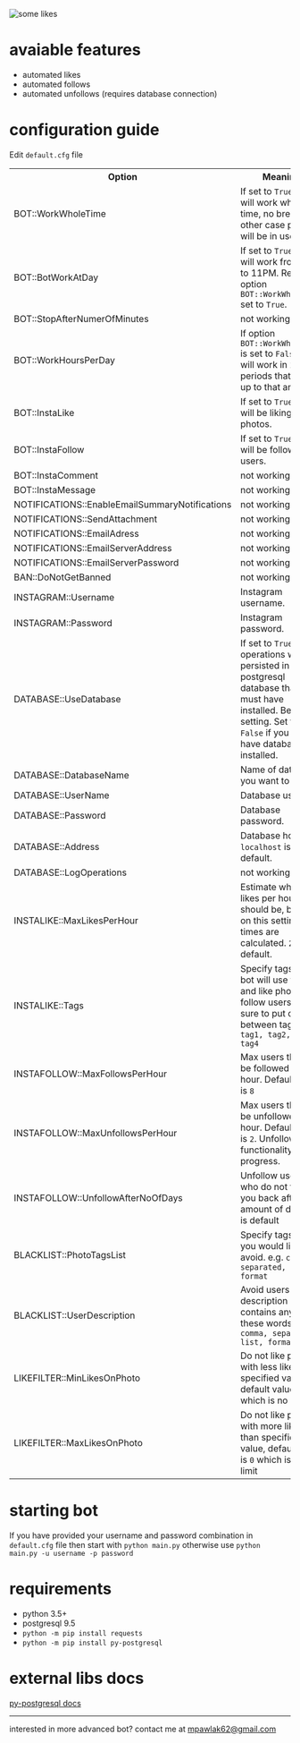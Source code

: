 ![some likes](https://s32.postimg.org/53zwfkat1/Screenshot_2016_05_25_05_20_06_1.png)

# avaiable features
- automated likes
- automated follows
- automated unfollows (requires database connection)

# configuration guide
Edit `default.cfg` file
<table>
  <tr>
    <th>Option</th>
    <th>Meaning</th>
  </tr>
  <tr>
    <td>BOT::WorkWholeTime</td>
    <td>If set to <code>True</code> bot will work whole time, no breaks. In other case periods will be in use.</td>
  </tr>
  <tr>
    <td>BOT::BotWorkAtDay</td>
    <td>If set to <code>True</code> bot will work from 7AM to 11PM. Requires option <code>BOT::WorkWholeTime</code> set to <code>True</code>.</td>
  </tr>
  <tr>
    <td>BOT::StopAfterNumerOfMinutes</td>
    <td>not working</td>
  </tr>
  <tr>
    <td>BOT::WorkHoursPerDay</td>
    <td>If option <code onmouseover='alert(1);'>BOT::WorkWholeTime</code> is set to <code>False</code> bot will work in 2 to 5 periods that sum up to that amount.</td>
  </tr>
  <tr>
    <td>BOT::InstaLike</td>
    <td>If set to <code>True</code> bot will be liking photos.</td>
  </tr>
  <tr>
    <td>BOT::InstaFollow</td>
    <td>If set to <code>True</code> bot will be following users.</td>
  </tr>
  <tr>
    <td>BOT::InstaComment</td>
    <td>not working</td>
  </tr>
  <tr>
    <td>BOT::InstaMessage</td>
    <td>not working</td>
  </tr>
  <tr>
    <td>NOTIFICATIONS::EnableEmailSummaryNotifications</td>
    <td>not working</td>
  </tr>
  <tr>
    <td>NOTIFICATIONS::SendAttachment</td>
    <td>not working</td>
  </tr>
  <tr>
    <td>NOTIFICATIONS::EmailAdress</td>
    <td>not working</td>
  </tr>
  <tr>
    <td>NOTIFICATIONS::EmailServerAddress</td>
    <td>not working</td>
  </tr>
  <tr>
    <td>NOTIFICATIONS::EmailServerPassword</td>
    <td>not working</td>
  </tr>
  <tr>
    <td>BAN::DoNotGetBanned</td>
    <td>not working</td>
  </tr>
  <tr>
    <td>INSTAGRAM::Username</td>
    <td>Instagram username.</td>
  </tr>
  <tr>
    <td>INSTAGRAM::Password</td>
    <td>Instagram password.</td>
  </tr>
  <tr>
    <td>DATABASE::UseDatabase</td>
    <td>If set to <code>True</code> all operations will be persisted in postgresql database that you must have installed. Below are setting. Set to <code>False</code> if you dont have database installed.</td>
  </tr>
  <tr>
    <td>DATABASE::DatabaseName</td>
    <td>Name of database you want to use.</td>
  </tr>
  <tr>
    <td>DATABASE::UserName</td>
    <td>Database user.</td>
  </tr>
  <tr>
    <td>DATABASE::Password</td>
    <td>Database password.</td>
  </tr>
  <tr>
    <td>DATABASE::Address</td>
    <td>Database host, <code>localhost</code> is default.</td>
  </tr>
  <tr>
    <td>DATABASE::LogOperations</td>
    <td>not working</td>
  </tr>
  <tr>
    <td>INSTALIKE::MaxLikesPerHour</td>
    <td>Estimate what max likes per hour should be, based on this setting wait times are calculated. <code>200</code> is default.</td>
  </tr>
  <tr>
    <td>INSTALIKE::Tags</td>
    <td>Specify tags that bot will use to find and like photos or follow users. Make sure to put comma between tags e.g. <code>tag1, tag2, tag3, tag4</code></td>
  </tr>
  <tr>
    <td>INSTAFOLLOW::MaxFollowsPerHour</td>
    <td>Max users that will be followed per hour. Default value is <code>8</code></td>
  </tr>
  <tr>
    <td>INSTAFOLLOW::MaxUnfollowsPerHour</td>
    <td>Max users that will be unfollowed per hour. Default value is <code>2</code>. Unfollowing functionality in progress.</td>
  </tr>
  <tr>
    <td>INSTAFOLLOW::UnfollowAfterNoOfDays</td>
    <td>Unfollow users who do not follow you back after that amount of days. <code>6</code> is default</td>
  </tr>
  <tr>
    <td>BLACKLIST::PhotoTagsList</td>
    <td>Specify tags that you would like to avoid. e.g. <code>comma, separated, list, format</code></td>
  </tr>
  <tr>
    <td>BLACKLIST::UserDescription</td>
    <td>Avoid users whose description contains any of these words. e.g. <code>comma, separated, list, format</code></td>
  </tr>
  <tr>
    <td>LIKEFILTER::MinLikesOnPhoto</td>
    <td>Do not like photos with less likes than specified value, default value is <code>0</code> which is no limit</td>
  </tr>
  <tr>
    <td>LIKEFILTER::MaxLikesOnPhoto</td>
    <td>Do not like photos with more likes than specified value, default value is <code>0</code> which is no limit</td>
  </tr>
</table>

# starting bot
If you have provided your username and password combination in `default.cfg` file then start with `python main.py` otherwise use `python main.py -u username -p password`


# requirements
- python 3.5+
- postgresql 9.5
- `python -m pip install requests`
- `python -m pip install py-postgresql`

# external libs docs
[py-postgresql docs](http://python.projects.pgfoundry.org/docs/1.1/)


<hr/>

interested in more advanced bot? contact me at mpawlak62@gmail.com
